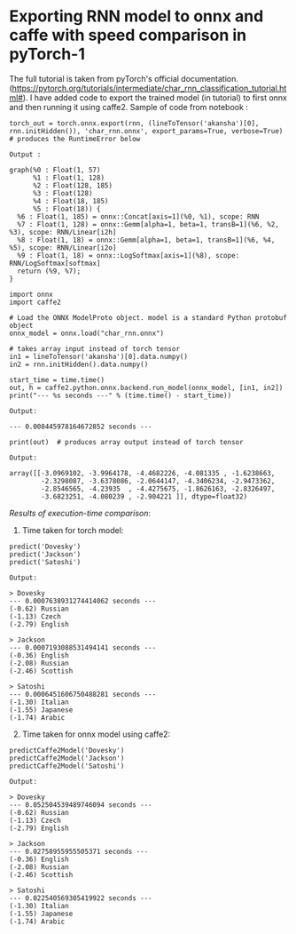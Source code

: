 # Exporting RNN model to onnx and caffe with speed comparison in pyTorch-1

The full tutorial is taken from pyTorch's official documentation. (https://pytorch.org/tutorials/intermediate/char_rnn_classification_tutorial.html#). I have added code to export the trained model (in tutorial) to first onnx and then running it using caffe2. Sample of code from notebook :

```
torch_out = torch.onnx.export(rnn, (lineToTensor('akansha')[0], rnn.initHidden()), 'char_rnn.onnx', export_params=True, verbose=True) # produces the RuntimeError below

Output : 

graph(%0 : Float(1, 57)
      %1 : Float(1, 128)
      %2 : Float(128, 185)
      %3 : Float(128)
      %4 : Float(18, 185)
      %5 : Float(18)) {
  %6 : Float(1, 185) = onnx::Concat[axis=1](%0, %1), scope: RNN
  %7 : Float(1, 128) = onnx::Gemm[alpha=1, beta=1, transB=1](%6, %2, %3), scope: RNN/Linear[i2h]
  %8 : Float(1, 18) = onnx::Gemm[alpha=1, beta=1, transB=1](%6, %4, %5), scope: RNN/Linear[i2o]
  %9 : Float(1, 18) = onnx::LogSoftmax[axis=1](%8), scope: RNN/LogSoftmax[softmax]
  return (%9, %7);
}
```

```
import onnx
import caffe2

# Load the ONNX ModelProto object. model is a standard Python protobuf object
onnx_model = onnx.load("char_rnn.onnx")

# takes array input instead of torch tensor
in1 = lineToTensor('akansha')[0].data.numpy()
in2 = rnn.initHidden().data.numpy()

start_time = time.time()
out, h = caffe2.python.onnx.backend.run_model(onnx_model, [in1, in2])
print("--- %s seconds ---" % (time.time() - start_time))

Output:

--- 0.008445978164672852 seconds ---
```
```
print(out)  # produces array output instead of torch tensor

Output:

array([[-3.0969102, -3.9964178, -4.4682226, -4.081335 , -1.6238663,
        -2.3298087, -3.6378086, -2.0644147, -4.3406234, -2.9473362,
        -2.8546565, -4.23935  , -4.4275675, -1.8626163, -2.8326497,
        -3.6823251, -4.080239 , -2.904221 ]], dtype=float32)
```
*Results of execution-time comparison*:

1. Time taken for torch model:
```
predict('Dovesky')
predict('Jackson')
predict('Satoshi')

Output:

> Dovesky
--- 0.0007638931274414062 seconds ---
(-0.62) Russian
(-1.13) Czech
(-2.79) English

> Jackson
--- 0.0007193088531494141 seconds ---
(-0.36) English
(-2.08) Russian
(-2.46) Scottish

> Satoshi
--- 0.0006451606750488281 seconds ---
(-1.30) Italian
(-1.55) Japanese
(-1.74) Arabic
```

2. Time taken for onnx model using caffe2:
```
predictCaffe2Model('Dovesky')
predictCaffe2Model('Jackson')
predictCaffe2Model('Satoshi')

Output:

> Dovesky
--- 0.052504539489746094 seconds ---
(-0.62) Russian
(-1.13) Czech
(-2.79) English

> Jackson
--- 0.02758955955505371 seconds ---
(-0.36) English
(-2.08) Russian
(-2.46) Scottish

> Satoshi
--- 0.022540569305419922 seconds ---
(-1.30) Italian
(-1.55) Japanese
(-1.74) Arabic

```
